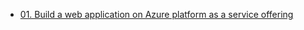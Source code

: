 - [01. Build a web application on Azure platform as a service offering](01.%20Build%20a%20web%20application%20on%20Azure%20platform%20as%20a%20service%20offering.md)
